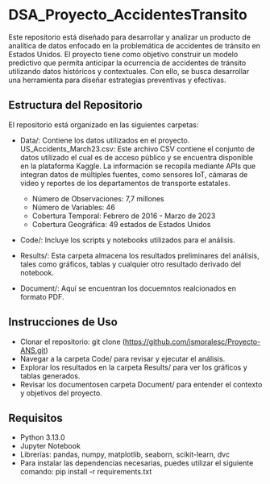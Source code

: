 # DSA_Proyecto_AccidentesTransito
Este repositorio está diseñado para desarrollar y analizar un producto de analítica de datos enfocado en la problemática de accidentes de tránsito en Estados Unidos. El proyecto tiene como objetivo construir un modelo predictivo que permita anticipar la ocurrencia de accidentes de tránsito utilizando datos históricos y contextuales. Con ello, se busca desarrollar una herramienta para diseñar estrategias preventivas y efectivas.

## Estructura del Repositorio
El repositorio está organizado en las siguientes carpetas:

- Data/: Contiene los datos utilizados en el proyecto.
    US_Accidents_March23.csv: Este archivo CSV contiene el conjunto de datos utilizado el cual es de acceso público y se encuentra disponible en la plataforma Kaggle. La información se recopila mediante APIs que integran datos de múltiples fuentes, como sensores IoT, cámaras de video y reportes de los departamentos de transporte estatales.
  - Número de Observaciones: 7,7 millones
  - Número de Variables: 46
  - Cobertura Temporal: Febrero de 2016 - Marzo de 2023
  - Cobertura Geográfica: 49 estados de Estados Unidos 
    
- Code/: Incluye los scripts y notebooks utilizados para el análisis.
    
- Results/: Esta carpeta almacena los resultados preliminares del análisis, tales como gráficos, tablas y cualquier otro resultado derivado del notebook.

- Document/: Aquí se encuentran los docuemntos realcionados en formato PDF.

## Instrucciones de Uso
- Clonar el repositorio:
    git clone (https://github.com/jsmoralesc/Proyecto-ANS.git)
- Navegar a la carpeta Code/ para revisar y ejecutar el análisis.
- Explorar los resultados en la carpeta Results/ para ver los gráficos y tablas generados.
- Revisar los documentosen  carpeta Document/ para entender el contexto y objetivos del proyecto.

## Requisitos
- Python 3.13.0
- Jupyter Notebook
- Librerías: pandas, numpy, matplotlib, seaborn, scikit-learn, dvc
- Para instalar las dependencias necesarias, puedes utilizar el siguiente comando: pip install -r requirements.txt

